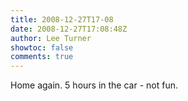 ```yaml
---
title: 2008-12-27T17-08
date: 2008-12-27T17:08:48Z
author: Lee Turner
showtoc: false
comments: true
---
```


Home again. 5 hours in the car - not fun.

